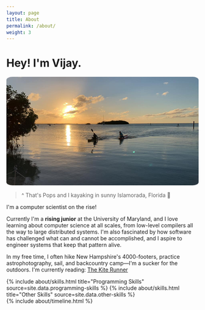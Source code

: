 ```yaml
---
layout: page
title: About
permalink: /about/
weight: 3
---
```


# **Hey! I'm Vijay**.

<img src="../images/islamorada.jpg" alt=":(" style="border-radius: 3%;">

> ^ That's Pops and I kayaking in sunny Islamorada, Florida :palm_tree:

I'm a computer scientist on the rise!

Currently I'm a **rising junior** at the University of Maryland, and I love learning about computer science at all scales, from low-level compilers all the way to large distributed systems. I'm also fascinated by how software has challenged what can and cannot be accomplished, and I aspire to engineer systems that keep that pattern alive.

In my free time, I often hike New Hampshire's 4000-footers, practice astrophotography, sail, and backcountry camp—I'm a sucker for the outdoors. I'm currently reading: [The Kite Runner](https://www.goodreads.com/book/show/77203.The_Kite_Runner)

<div class="row">
{% include about/skills.html title="Programming Skills" source=site.data.programming-skills %}
{% include about/skills.html title="Other Skills" source=site.data.other-skills %}
</div>

<div class="row">
{% include about/timeline.html %}
</div>
